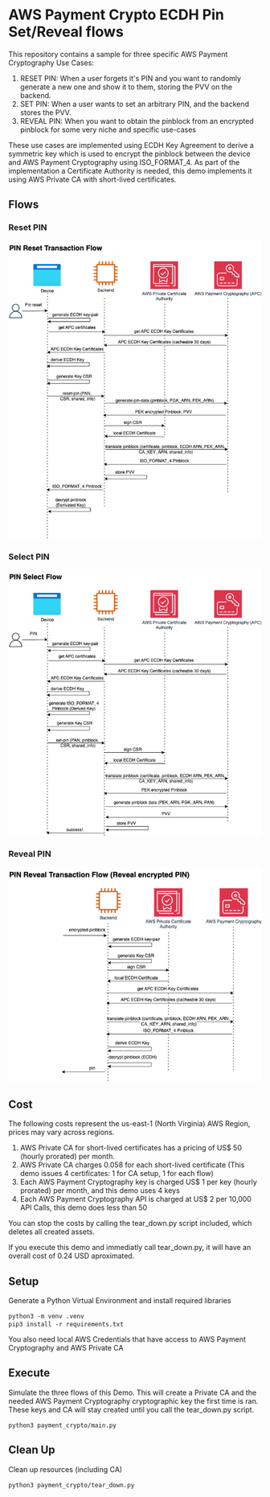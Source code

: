 # AWS Payment Crypto ECDH Pin Set/Reveal flows

This repository contains a sample for three specific AWS Payment Cryptography Use Cases:
1. RESET PIN: When a user forgets it's PIN and you want to randomly generate a new one and show it to them, storing the PVV on the backend. 
2. SET PIN: When a user wants to set an arbitrary PIN, and the backend stores the PVV.
3. REVEAL PIN: When you want to obtain the pinblock from an encrypted pinblock for some very niche and specific use-cases

These use cases are implemented using ECDH Key Agreement to derive a symmetric key which is used to encrypt the pinblock between the device and AWS Payment Cryptography using ISO_FORMAT_4. As part of the implementation a Certificate Authority is needed, this demo implements it using AWS Private CA with short-lived certificates. 

## Flows
### Reset PIN
![PIN Reset](images/PIN-Reset.png?raw=true "PIN Reset")

### Select PIN
![PIN Select](images/PIN-Select.png?raw=true "PIN Select")

### Reveal PIN
![PIN Reveal](images/PIN-Reveal.png?raw=true "PIN Reveal")

## Cost
The following costs represent the us-east-1 (North Virginia) AWS Region, prices may vary across regions.

1. AWS Private CA for short-lived certificates has a pricing of US$ 50 (hourly prorated) per month.
2. AWS Private CA charges 0.058 for each short-lived certificate (This demo issues 4 certificates: 1 for CA setup, 1 for each flow)
3. Each AWS Payment Cryptography key is charged US$ 1 per key (hourly prorated) per month, and this demo uses 4 keys
4. Each AWS Payment Cryptography API is charged at US$ 2 per 10,000 API Calls, this demo does less than 50

You can stop the costs by calling the tear_down.py script included, which deletes all created assets.

If you execute this demo and immediatly call tear_down.py, it will have an overall cost of 0.24 USD aproximated.

## Setup

Generate a Python Virtual Environment and install required libraries
```
python3 -m venv .venv
pip3 install -r requirements.txt
```
You also need local AWS Credentials that have access to AWS Payment Cryptography and AWS Private CA

## Execute
Simulate the three flows of this Demo. This will create a Private CA and the needed AWS Payment Cryptography cryptographic key the first time is ran.
These keys and CA will stay created until you call the tear_down.py script.

```
python3 payment_crypto/main.py
```

## Clean Up
Clean up resources (including CA)
```
python3 payment_crypto/tear_down.py
```


